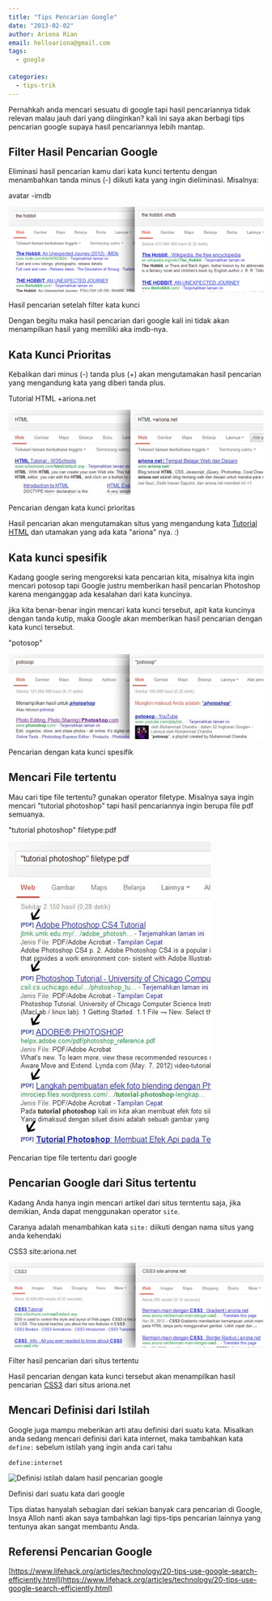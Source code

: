 ```yaml
---
title: "Tips Pencarian Google"
date: "2013-02-02"
author: Ariona Rian
email: helloariona@gmail.com
tags: 
  - google

categories: 
  - tips-trik
---
```


Pernahkah anda mencari sesuatu di google tapi hasil pencariannya tidak relevan malau jauh dari yang diinginkan? kali ini saya akan berbagi tips pencarian google supaya hasil pencariannya lebih mantap.

## Filter Hasil Pencarian Google

Eliminasi hasil pencarian kamu dari kata kunci tertentu dengan menambahkan tanda minus (-) diikuti kata yang ingin dieliminasi. Misalnya:

avatar -imdb

![Eliminasi hasil pencarian google dari keyword tertentu](./images/eliminasi.png)

Hasil pencarian setelah filter kata kunci

Dengan begitu maka hasil pencarian dari google kali ini tidak akan menampilkan hasil yang memiliki aka imdb-nya.

## Kata Kunci Prioritas

Kebalikan dari minus (-) tanda plus (+) akan mengutamakan hasil pencarian yang mengandung kata yang diberi tanda plus.

Tutorial HTML +ariona.net

![](./images/prioritas.jpg)

Pencarian dengan kata kunci prioritas

Hasil pencarian akan mengutamakan situs yang mengandung kata [Tutorial HTML](/category/tutorial/html-css/) dan utamakan yang ada kata "ariona" nya. :)

## Kata kunci spesifik

Kadang google sering mengoreksi kata pencarian kita, misalnya kita ingin mencari potosop tapi Google justru memberikan hasil pencarian Photoshop karena menganggap ada kesalahan dari kata kuncinya.

jika kita benar-benar ingin mencari kata kunci tersebut, apit kata kuncinya dengan tanda kutip, maka Google akan memberikan hasil pencarian dengan kata kunci tersebut.

"potosop"

![](./images/exactly.jpg)

Pencarian dengan kata kunci spesifik

## Mencari File tertentu

Mau cari tipe file tertentu? gunakan operator filetype. Misalnya saya ingin mencari "tutorial photoshop" tapi hasil pencariannya ingin berupa file pdf semuanya.

"tutorial photoshop" filetype:pdf

![](./images/filetype.jpg)

Pencarian tipe file tertentu dari google

## Pencarian Google dari Situs tertentu

Kadang Anda hanya ingin mencari artikel dari situs terntentu saja, jika demikian, Anda dapat menggunakan operator `site`.

Caranya adalah menambahkan kata `site:` diikuti dengan nama situs yang anda kehendaki

CSS3 site:ariona.net

![site operator](./images/site.jpg)

Filter hasil pencarian dari situs tertentu

Hasil pencarian dengan kata kunci tersebut akan menampilkan hasil pencarian [CSS3](/tag/css3/) dari situs ariona.net

## Mencari Definisi dari Istilah

Google juga mampu meberikan arti atau definisi dari suatu kata. Misalkan anda sedang mencari definisi dari kata internet, maka tambahkan kata `define:` sebelum istilah yang ingin anda cari tahu

```
define:internet
```

![Definisi istilah dalam hasil pencarian google](./images/define-internet%2520-%2520Google%2520Search.png)

Definisi dari suatu kata dari google

Tips diatas hanyalah sebagian dari sekian banyak cara pencarian di Google, Insya Alloh nanti akan saya tambahkan lagi tips-tips pencarian lainnya yang tentunya akan sangat membantu Anda.

## Referensi Pencarian Google

[https://www.lifehack.org/articles/technology/20-tips-use-google-search-efficiently.html](https://www.lifehack.org/articles/technology/20-tips-use-google-search-efficiently.html)
